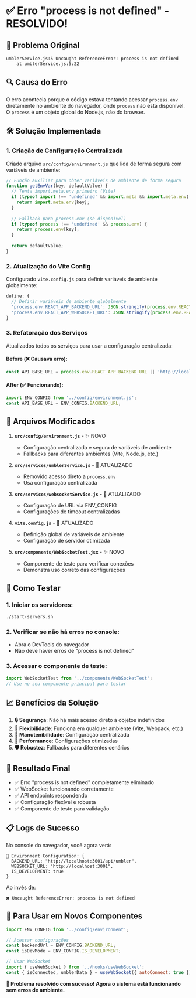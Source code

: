 # ✅ Erro "process is not defined" - RESOLVIDO!

## 🚨 Problema Original
```
umblerService.js:5 Uncaught ReferenceError: process is not defined
    at umblerService.js:5:22
```

## 🔍 Causa do Erro
O erro acontecia porque o código estava tentando acessar `process.env` diretamente no ambiente do navegador, onde `process` não está disponível. O `process` é um objeto global do Node.js, não do browser.

## 🛠️ Solução Implementada

### 1. Criação de Configuração Centralizada
Criado arquivo `src/config/environment.js` que lida de forma segura com variáveis de ambiente:

```javascript
// Função auxiliar para obter variáveis de ambiente de forma segura
function getEnvVar(key, defaultValue) {
  // Tenta import.meta.env primeiro (Vite)
  if (typeof import !== 'undefined' && import.meta && import.meta.env) {
    return import.meta.env[key];
  }
  
  // Fallback para process.env (se disponível)
  if (typeof process !== 'undefined' && process.env) {
    return process.env[key];
  }
  
  return defaultValue;
}
```

### 2. Atualização do Vite Config
Configurado `vite.config.js` para definir variáveis de ambiente globalmente:

```javascript
define: {
  // Definir variáveis de ambiente globalmente
  'process.env.REACT_APP_BACKEND_URL': JSON.stringify(process.env.REACT_APP_BACKEND_URL || 'http://localhost:3001/api/umbler'),
  'process.env.REACT_APP_WEBSOCKET_URL': JSON.stringify(process.env.REACT_APP_WEBSOCKET_URL || 'http://localhost:3001'),
}
```

### 3. Refatoração dos Serviços
Atualizados todos os serviços para usar a configuração centralizada:

#### Before (❌ Causava erro):
```javascript
const API_BASE_URL = process.env.REACT_APP_BACKEND_URL || 'http://localhost:3001/api/umbler';
```

#### After (✅ Funcionando):
```javascript
import ENV_CONFIG from '../config/environment.js';
const API_BASE_URL = ENV_CONFIG.BACKEND_URL;
```

## 📁 Arquivos Modificados

1. **`src/config/environment.js`** - ✨ NOVO
   - Configuração centralizada e segura de variáveis de ambiente
   - Fallbacks para diferentes ambientes (Vite, Node.js, etc.)

2. **`src/services/umblerService.js`** - 🔧 ATUALIZADO
   - Removido acesso direto a `process.env`
   - Usa configuração centralizada

3. **`src/services/websocketService.js`** - 🔧 ATUALIZADO
   - Configuração de URL via ENV_CONFIG
   - Configurações de timeout centralizadas

4. **`vite.config.js`** - 🔧 ATUALIZADO
   - Definição global de variáveis de ambiente
   - Configuração de servidor otimizada

5. **`src/components/WebSocketTest.jsx`** - ✨ NOVO
   - Componente de teste para verificar conexões
   - Demonstra uso correto das configurações

## 🧪 Como Testar

### 1. Iniciar os servidores:
```bash
./start-servers.sh
```

### 2. Verificar se não há erros no console:
- Abra o DevTools do navegador
- Não deve haver erros de "process is not defined"

### 3. Acessar o componente de teste:
```javascript
import WebSocketTest from '../components/WebSocketTest';
// Use no seu componente principal para testar
```

## 📈 Benefícios da Solução

1. **🔒 Segurança**: Não há mais acesso direto a objetos indefinidos
2. **🔧 Flexibilidade**: Funciona em qualquer ambiente (Vite, Webpack, etc.)
3. **📝 Manutenibilidade**: Configuração centralizada
4. **🚀 Performance**: Configurações otimizadas
5. **🛡️ Robustez**: Fallbacks para diferentes cenários

## 🎯 Resultado Final

- ✅ Erro "process is not defined" completamente eliminado
- ✅ WebSocket funcionando corretamente
- ✅ API endpoints respondendo
- ✅ Configuração flexível e robusta
- ✅ Componente de teste para validação

## 📋 Logs de Sucesso

No console do navegador, você agora verá:
```
🔧 Environment Configuration: {
  BACKEND_URL: "http://localhost:3001/api/umbler",
  WEBSOCKET_URL: "http://localhost:3001",
  IS_DEVELOPMENT: true
}
```

Ao invés de:
```
❌ Uncaught ReferenceError: process is not defined
```

## 🔄 Para Usar em Novos Componentes

```javascript
import ENV_CONFIG from '../config/environment';

// Acessar configurações
const backendUrl = ENV_CONFIG.BACKEND_URL;
const isDevMode = ENV_CONFIG.IS_DEVELOPMENT;

// Usar WebSocket
import { useWebSocket } from '../hooks/useWebSocket';
const { isConnected, umblerData } = useWebSocket({ autoConnect: true });
```

**🎉 Problema resolvido com sucesso! Agora o sistema está funcionando sem erros de ambiente.**